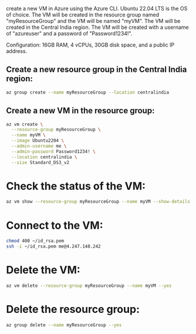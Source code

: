 create a new VM in Azure using the Azure CLI. Ubuntu 22.04 LTS is the OS of choice. The VM will be created in the resource group named "myResourceGroup" and the VM will be named "myVM". The VM will be created in the Central India region. The VM will be created with a username of "azureuser" and a password of "Password1234!".

Configuration: 16GB RAM, 4 vCPUs, 30GB disk space, and a public IP address.

## Create a new resource group in the Central India region:

```bash
az group create --name myResourceGroup --location centralindia
```

## Create a new VM in the resource group:

```bash
az vm create \
  --resource-group myResourceGroup \
  --name myVM \
  --image Ubuntu2204 \
  --admin-username me \
  --admin-password Password1234! \
  --location centralindia \
  --size Standard_DS3_v2
```

# Check the status of the VM:

```bash
az vm show --resource-group myResourceGroup --name myVM --show-details
```

# Connect to the VM:

```bash
chmod 400 ~/id_rsa.pem
ssh -i ~/id_rsa.pem me@4.247.148.242
```

# Delete the VM:

```bash
az vm delete --resource-group myResourceGroup --name myVM --yes
```

# Delete the resource group:

```bash
az group delete --name myResourceGroup --yes
```
